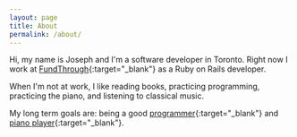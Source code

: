 ```yaml
---
layout: page
title: About
permalink: /about/
---
```


Hi, my name is Joseph and I'm a software developer in Toronto. Right now I work at [FundThrough](https://www.fundthrough.com/){:target="_blank"} as a Ruby on Rails developer.

When I'm not at work, I like reading books, practicing programming, practicing the piano, and listening to classical music.

My long term goals are: being a good [programmer](https://www.github.com/josephan/){:target="_blank"} and [piano player](./../recordings/){:target="_blank"}.

